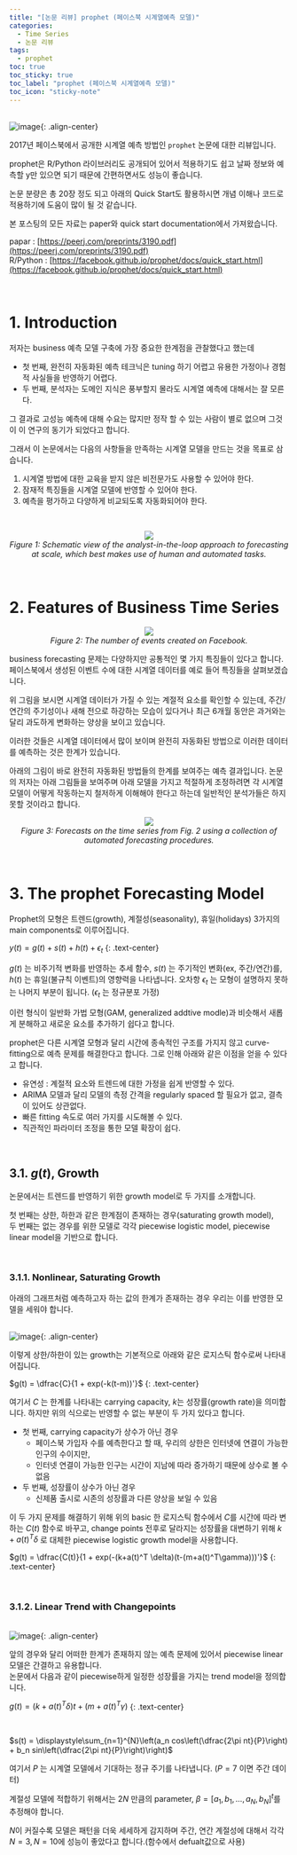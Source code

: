 ```yaml
---
title: "[논문 리뷰] prophet (페이스북 시계열예측 모델)"
categories:
  - Time Series
  - 논문 리뷰
tags:
  - prophet
toc: true
toc_sticky: true
toc_label: "prophet (페이스북 시계열예측 모델)"
toc_icon: "sticky-note"
---
```


<br>![image](https://github.com/leechanwoo-kor/leechanwoo-kor.github.io/assets/55765292/bb85c4f6-84bb-45f8-a65b-95c5febd95f4){: .align-center}<br>

2017년 페이스북에서 공개한 시계열 예측 방법인 `prophet` 논문에 대한 리뷰입니다.

prophet은 R/Python 라이브러리도 공개되어 있어서 적용하기도 쉽고 날짜 정보와 예측할 y만 있으면 되기 때문에 간편하면서도 성능이 좋습니다.

논문 분량은 총 20장 정도 되고 아래의 Quick Start도 활용하시면 개념 이해나 코드로 적용하기에 도움이 많이 될 것 같습니다.

본 포스팅의 모든 자료는 paper와 quick start documentation에서 가져왔습니다.

papar : [https://peerj.com/preprints/3190.pdf](https://peerj.com/preprints/3190.pdf) <br>
R/Python : [https://facebook.github.io/prophet/docs/quick_start.html](https://facebook.github.io/prophet/docs/quick_start.html)

<br>

# 1. Introduction

저자는 business 예측 모델 구축에 가장 중요한 한계점을 관찰했다고 했는데

- 첫 번째, 완전히 자동화된 예측 테크닉은 tuning 하기 어렵고 유용한 가정이나 경험적 사실들을 반영하기 어렵다.
- 두 번째, 분석자는 도메인 지식은 풍부할지 몰라도 시계열 예측에 대해서는 잘 모른다.

그 결과로 고성능 예측에 대해 수요는 많지만 정작 할 수 있는 사람이 별로 없으며 그것이 이 연구의 동기가 되었다고 합니다.

그래서 이 논문에서는 다음의 사항들을 만족하는 시계열 모델을 만드는 것을 목표로 삼습니다.

1) 시계열 방법에 대한 교육을 받지 않은 비전문가도 사용할 수 있어야 한다.<br>
2) 잠재적 특징들을 시계열 모델에 반영할 수 있어야 한다.<br>
3) 예측을 평가하고 다양하게 비교되도록 자동화되어야 한다.

<br>

<p align="center">
  <img src="https://github.com/leechanwoo-kor/leechanwoo-kor.github.io/assets/55765292/0763738f-26a9-42e4-baa2-f96deb3f6a4f"><br>
  <em>Figure 1: Schematic view of the analyst-in-the-loop approach to forecasting at scale, which best makes use of human and automated tasks.</em>
</p>

<br>

# 2. Features of Business Time Series

<p align="center">
  <img src="https://github.com/leechanwoo-kor/leechanwoo-kor.github.io/assets/55765292/3da09dcc-ced7-4a9c-98ff-b677a155f937"><br>
  <em>Figure 2: The number of events created on Facebook.</em>
</p>

business forecasting 문제는 다양하지만 공통적인 몇 가지 특징들이 있다고 합니다. 페이스북에서 생성된 이벤트 수에 대한 시계열 데이터를 예로 들어 특징들을 살펴보겠습니다.

위 그림을 보시면 시계열 데이터가 가질 수 있는 계절적 요소를 확인할 수 있는데, 주간/연간의 주기성이나 새해 전으로 하강하는 모습이 있다거나 최근 6개월 동안은 과거와는 달리 과도하게 변화하는 양상을 보이고 있습니다.

이러한 것들은 시계열 데이터에서 많이 보이며 완전히 자동화된 방법으로 이러한 데이터를 예측하는 것은 한계가 있습니다.

아래의 그림이 바로 완전히 자동화된 방법들의 한계를 보여주는 예측 결과입니다. 논문의 저자는 아래 그림들을 보여주며 아래 모델을 가지고 적절하게 조정하려면 각 시계열 모델이 어떻게 작동하는지 철저하게 이해해야 한다고 하는데 일반적인 분석가들은 하지 못할 것이라고 합니다.

<p align="center">
  <img src="https://github.com/leechanwoo-kor/leechanwoo-kor.github.io/assets/55765292/d3bec371-2d5f-4d81-bdfd-11962088fc9d"><br>
  <em>Figure 3: Forecasts on the time series from Fig. 2 using a collection of automated forecasting procedures.</em>
</p>

<br>

# 3. The prophet Forecasting Model

Prophet의 모형은 트렌드(growth), 계절성(seasonality), 휴일(holidays) 3가지의 main components로 이루어집니다.

$y(t) = g(t) + s(t) + h(t) + \epsilon_{t}$
{: .text-center}

$g(t)$ 는 비주기적 변화를 반영하는 추세 함수, $s(t)$ 는 주기적인 변화(ex, 주간/연간)를, $h(t)$ 는 휴일(불규칙 이벤트)의 영향력을 나타냅니다. 오차항 $\epsilon_{t}$ 는 모형이 설명하지 못하는 나머지 부분이 됩니다. ($\epsilon_{t}$ 는 정규분포 가정)

이런 형식이 일반화 가법 모형(GAM, generalized addtive modle)과 비슷해서 새롭게 분해하고 새로운 요소를 추가하기 쉽다고 합니다.

prophet은 다른 시계열 모형과 달리 시간에 종속적인 구조를 가지지 않고 curve-fitting으로 예측 문제를 해결한다고 합니다. 그로 인해 아래와 같은 이점을 얻을 수 있다고 합니다.

- 유연성 : 계절적 요소와 트렌드에 대한 가정을 쉽게 반영할 수 있다.
- ARIMA 모델과 달리 모델의 측정 간격을 regularly spaced 할 필요가 없고, 결측이 있어도 상관없다.
- 빠른 fitting 속도로 여러 가지를 시도해볼 수 있다.
- 직관적인 파라미터 조정을 통한 모델 확장이 쉽다.

<br>

## 3.1. $g(t)$, Growth

논문에서는 트렌드를 반영하기 위한 growth model로 두 가지를 소개합니다.

첫 번째는 상한, 하한과 같은 한계점이 존재하는 경우(saturating growth model),<br>
두 번째는 없는 경우를 위한 모델로 각각 piecewise logistic model, piecewise linear model을 기반으로 합니다.

<br>

### 3.1.1. Nonlinear, Saturating Growth

아래의 그래프처럼 예측하고자 하는 값의 한계가 존재하는 경우 우리는 이를 반영한 모델을 세워야 합니다.

<br>![image](https://github.com/leechanwoo-kor/leechanwoo-kor.github.io/assets/55765292/bcda9a59-02cb-43d8-afed-8dced2a8ddce){: .align-center}<br>

이렇게 상한/하한이 있는 growth는 기본적으로 아래와 같은 로지스틱 함수로써 나타내어집니다.

$g(t) = \dfrac{C}{1 + exp(-k(t-m))'}$
{: .text-center}

여기서 $C$ 는 한계를 나타내는 carrying capacity, $k$는 성장률(growth rate)을 의미합니다. 하지만 위의 식으로는 반영할 수 없는 부분이 두 가지 있다고 합니다.

- 첫 번째, carrying capacity가 상수가 아닌 경우
  - 페이스북 가입자 수를 예측한다고 할 때, 우리의 상한은 인터넷에 연결이 가능한 인구의 수이지만,
  - 인터넷 연결이 가능한 인구는 시간이 지남에 따라 증가하기 때문에 상수로 볼 수 없음
- 두 번째, 성장률이 상수가 아닌 경우
  - 신제품 출시로 시존의 성장률과 다른 양상을 보일 수 있음
 
이 두 가지 문제를 해결하기 위해 위의 basic 한 로지스틱 함수에서 $C$를 시간에 따라 변하는 $C(t)$ 함수로 바꾸고, change points 전후로 달라지는 성장률을 대변하기 위해 $k + a(t)^T \delta$ 로 대체한 piecewise logistic growth model을 사용합니다.

$g(t) = \dfrac{C(t)}{1 + exp(-(k+a(t)^T \delta)(t-(m+a(t)^T\gamma)))'}$
{: .text-center}

<br>

### 3.1.2. Linear Trend with Changepoints

<br>![image](https://github.com/leechanwoo-kor/leechanwoo-kor.github.io/assets/55765292/62fcba8c-753a-44cf-a60c-89ce6057a11d){: .align-center}<br>

앞의 경우와 달리 어떠한 한계가 존재하지 않는 예측 문제에 있어서 piecewise linear 모델은 간결하고 유용합니다.<br>
논문에서 다음과 같이 piecewise하게 일정한 성장률을 가지는 trend model을 정의합니다.

$g(t) = (k + a(t)^T\delta)t + (m + a(t)^T\gamma)$
{: .text-center}

<br>

$s(t) = \displaystyle\sum_{n=1}^{N}\left(a_n cos\left(\dfrac{2\pi nt}{P}\right) + b_n sin\left(\dfrac{2\pi nt}{P}\right)\right)$

여기서 $P$ 는 시계열 모델에서 기대하는 정규 주기를 나타냅니다. ($P=7$ 이면 주간 데이터)

계절성 모델에 적합하기 위해서는 $2N$ 만큼의 parameter, $\beta = [a_1, b_1, \dots, a_N, b_N]^t$를 추정해야 합니다.

$N$이 커질수록 모델은 패턴을 더욱 세세하게 감지하며 주간, 연간 계절성에 대해서 각각 $N=3, N=10$에 성능이 좋았다고 합니다.(함수에서 defualt값으로 사용)